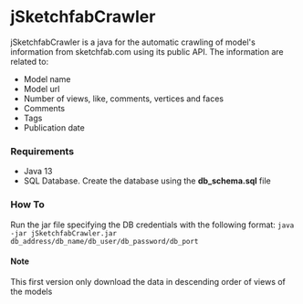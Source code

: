 # jSketchfabCrawler

jSketchfabCrawler is a java for the automatic crawling of model's information from sketchfab.com using its public API.  The information are related to: 
- Model name
- Model url
- Number of views, like, comments, vertices and faces
- Comments
- Tags
- Publication date

### Requirements
- Java 13
- SQL Database. Create the database using the **db_schema.sql** file

### How To
Run the jar file specifying the DB credentials with the following format:
`java -jar jSketchfabCrawler.jar db_address/db_name/db_user/db_password/db_port`


#### Note
This first version only download the data in descending order of views of the models 
